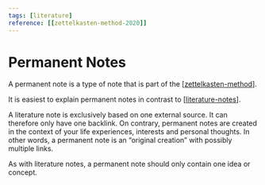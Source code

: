 ```yaml
---
tags: [literature]
reference: [[zettelkasten-method-2020]]
---
```


# Permanent Notes

A permanent note is a type of note that is part of the [[zettelkasten-method]].

It is easiest to explain permanent notes in contrast to [[literature-notes]]. 

A literature note is exclusively based on one external source. It can therefore only have one backlink. On contrary, permanent notes are created in the context of your life experiences, interests and personal thoughts. In other words, a permanent note is an “original creation” with possibly multiple links.

As with literature notes, a permanent note should only contain one idea or concept.


[//begin]: # "Autogenerated link references for markdown compatibility"
[zettelkasten-method]: zettelkasten-method "Zettelkasten Method"
[literature-notes]: literature-notes "Literature Notes"
[//end]: # "Autogenerated link references"